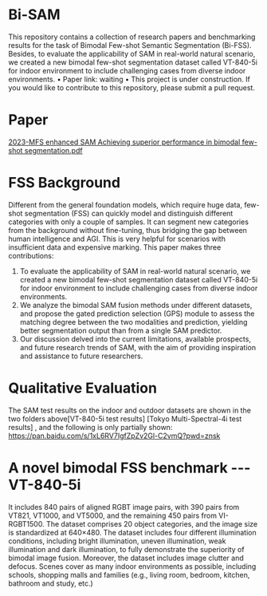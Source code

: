 # Bi-SAM
This repository contains a collection of research papers and benchmarking results for the task of Bimodal Few-shot Semantic Segmentation (Bi-FSS). Besides, to evaluate the applicability of SAM in real-world natural scenario, we created a new bimodal few-shot segmentation dataset called VT-840-5i for indoor environment to include challenging cases from diverse indoor environments. 
•	Paper link: waiting
•	This project is under construction. If you would like to contribute to this repository, please submit a pull request.

# Paper
[2023-MFS enhanced SAM Achieving superior performance in bimodal few-shot segmentation.pdf](https://github.com/VDT-2048/Bi-SAM/files/13700346/2023-MFS.enhanced.SAM.Achieving.superior.performance.in.bimodal.few-shot.segmentation.pdf)


# FSS Background
Different from the general foundation models, which require huge data, few-shot segmentation (FSS) can quickly model and distinguish different categories with only a couple of samples. It can segment new categories from the background without fine-tuning, thus bridging the gap between human intelligence and AGI. This is very helpful for scenarios with insufficient data and expensive marking.
This paper makes three contributions:
1) To evaluate the applicability of SAM in real-world natural scenario, we created a new bimodal few-shot segmentation dataset called VT-840-5i for indoor environment to include challenging cases from diverse indoor environments. 
2) We analyze the bimodal SAM fusion methods under different datasets, and propose the gated prediction selection (GPS) module to assess the matching degree between the two modalities and prediction, yielding better segmentation output than from a single SAM predictor.
3) Our discussion delved into the current limitations, available prospects, and future research trends of SAM, with the aim of providing inspiration and assistance to future researchers.

# Qualitative Evaluation
The SAM test results on the indoor and outdoor datasets are shown in the two folders above[VT-840-5i test results] [Tokyo Multi-Spectral-4i test results] , and the following is only partially shown:
https://pan.baidu.com/s/1xL6RV7IgfZpZv2Gl-C2vmQ?pwd=znsk 

# A novel bimodal FSS benchmark --- VT-840-5i
It includes 840 pairs of aligned RGBT image pairs, with 390 pairs from VT821, VT1000, and VT5000, and the remaining 450 pairs from VI-RGBT1500. The dataset comprises 20 object categories, and the image size is standardized at 640×480. The dataset includes four different illumination conditions, including bright illumination, uneven illumination, weak illumination and dark illumination, to fully demonstrate the superiority of bimodal image fusion. Moreover, the dataset includes image clutter and defocus. Scenes cover as many indoor environments as possible, including schools, shopping malls and families (e.g., living room, bedroom, kitchen, bathroom and study, etc.) 
# 
